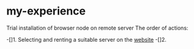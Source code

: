 # my-experience

Trial installation of browser node on remote server
The order of actions:

-[]1. Selecting and renting a suitable server on the [website](https://spacecore.pro/)
-[]2. 
